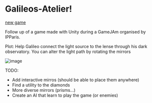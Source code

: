 # Galileos-Atelier!

[new game](https://user-images.githubusercontent.com/44776186/152706675-ea03d8fd-137c-4545-993b-e6e08ccd1126.png)

Follow up of a game made with Unity during a GameJAm organised by IPParis.

Plot: Help Galileo connect the light source to the lense through his dark observatory. You can alter the light path by rotating the mirrors

![image](https://user-images.githubusercontent.com/44776186/152706477-10fb462a-7304-4f65-90b7-dd8498e48fe7.png)

TODO:

- Add interactive mirros (should be able to place them anywhere)
- Find a utility to the diamonds
- More diverse mirrors (prisms...)
- Create an AI that learn to play the game (or enemies)
